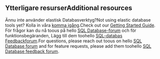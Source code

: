 ## <a name="additional-resources"></a><span data-ttu-id="b13d7-101">Ytterligare resurser</span><span class="sxs-lookup"><span data-stu-id="b13d7-101">Additional resources</span></span>
<span data-ttu-id="b13d7-102">Ännu inte använder elastisk Databasverktyg?</span><span class="sxs-lookup"><span data-stu-id="b13d7-102">Not using elastic database tools yet?</span></span> <span data-ttu-id="b13d7-103">Kolla in våra [komma igång](../articles/sql-database/sql-database-elastic-scale-get-started.md).</span><span class="sxs-lookup"><span data-stu-id="b13d7-103">Check out our [Getting Started Guide](../articles/sql-database/sql-database-elastic-scale-get-started.md).</span></span>  <span data-ttu-id="b13d7-104">För frågor kan du nå toous på hello [SQL Database-forum](http://social.msdn.microsoft.com/forums/azure/home?forum=ssdsgetstarted) och för funktionsbegäranden, Lägg till dem toohello [SQL-databas Feedbackforum](https://feedback.azure.com/forums/217321-sql-database/).</span><span class="sxs-lookup"><span data-stu-id="b13d7-104">For questions, please reach out toous on hello [SQL Database forum](http://social.msdn.microsoft.com/forums/azure/home?forum=ssdsgetstarted) and for feature requests, please add them toohello [SQL Database feedback forum](https://feedback.azure.com/forums/217321-sql-database/).</span></span>
